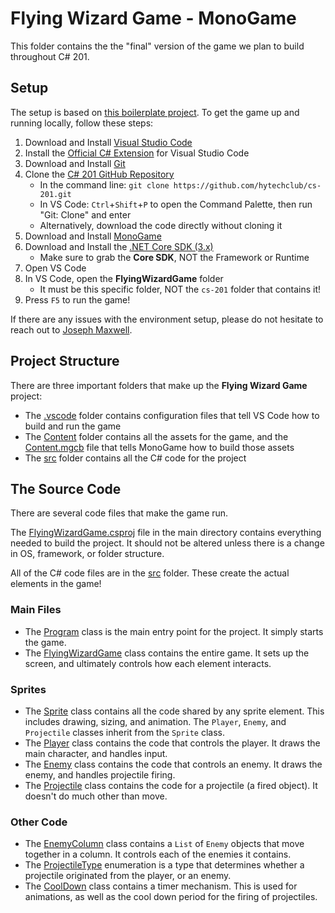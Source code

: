 # Flying Wizard Game - MonoGame
This folder contains the the "final" version of the game we plan to build throughout C# 201.

## Setup
The setup is based on [this boilerplate project](https://github.com/andrew-r-king/monogame-vscode-boilerplate). To get the game up and running locally, follow these steps:

1. Download and Install [Visual Studio Code](https://code.visualstudio.com/download)
1. Install the [Official C# Extension](https://marketplace.visualstudio.com/items?itemName=ms-dotnettools.csharp) for Visual Studio Code
1. Download and Install [Git](https://git-scm.com/downloads)
1. Clone the [C# 201 GitHub Repository](https://github.com/hytechclub/cs-201.git)
    - In the command line: `git clone https://github.com/hytechclub/cs-201.git`
    - In VS Code: `Ctrl`+`Shift`+`P` to open the Command Palette, then run "Git: Clone" and enter
    - Alternatively, download the code directly without cloning it
1. Download and Install [MonoGame](https://www.monogame.net/downloads/)
1. Download and Install the [.NET Core SDK (3.x)](https://dotnet.microsoft.com/download)
    - Make sure to grab the **Core SDK**, NOT the Framework or Runtime 
1. Open VS Code
1. In VS Code, open the **FlyingWizardGame** folder
    - It must be this specific folder, NOT the `cs-201` folder that contains it!
1. Press `F5` to run the game!

If there are any issues with the environment setup, please do not hesitate to reach out to [Joseph Maxwell](mailto:joseph.maxwell@hyland.com).

## Project Structure
There are three important folders that make up the **Flying Wizard Game** project:

- The [.vscode](./.vscode) folder contains configuration files that tell VS Code how to build and run the game
- The [Content](./Content) folder contains all the assets for the game, and the [Content.mgcb](Content/Content.mgcb) file that tells MonoGame how to build those assets
- The [src](./src) folder contains all the C# code for the project

## The Source Code
There are several code files that make the game run.

The [FlyingWizardGame.csproj](FlyingWizardGame.csproj) file in the main directory contains everything needed to build the project. It should not be altered unless there is a change in OS, framework, or folder structure.

All of the C# code files are in the [src](./src) folder. These create the actual elements in the game!

### Main Files
- The [Program](src/Program.cs) class is the main entry point for the project. It simply starts the game.
- The [FlyingWizardGame](src/FlyingWizardGame.cs) class contains the entire game. It sets up the screen, and ultimately controls how each element interacts.

### Sprites
- The [Sprite](src/Sprite.cs) class contains all the code shared by any sprite element. This includes drawing, sizing, and animation. The `Player`, `Enemy`, and `Projectile` classes inherit from the `Sprite` class.
- The [Player](src/Player.cs) class contains the code that controls the player. It draws the main character, and handles input.
- The [Enemy](src/Enemy.cs) class contains the code that controls an enemy. It draws the enemy, and handles projectile firing.
- The [Projectile](src/Projectile.cs) class contains the code for a projectile (a fired object). It doesn't do much other than move.

### Other Code
- The [EnemyColumn](src/EnemyColumn.cs) class contains a `List` of `Enemy` objects that move together in a column. It controls each of the enemies it contains.
- The [ProjectileType](src/ProjectileType.cs) enumeration is a type that determines whether a projectile originated from the player, or an enemy.
- The [CoolDown](src/CoolDown.cs) class contains a timer mechanism. This is used for animations, as well as the cool down period for the firing of projectiles.